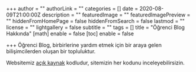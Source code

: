 +++
author = ""
authorLink = ""
categories = []
date = 2020-08-09T21:00:00Z
description = ""
featuredImage = ""
featuredImagePreview = ""
hiddenFromHomePage = false
hiddenFromSearch = false
lastmod = ""
license = ""
lightgallery = false
subtitle = ""
tags = []
title = "Öğrenci Blog Hakkında"
[math]
enable = false
[toc]
enable = false

+++
Öğrenci Blog, birbirlerine yardım etmek için bir araya gelen bilişimcilerden oluşan bir topluluktur.

Websitemiz [açık kaynak](https://github.com/ybsci/pau) kodludur, sitemizin her kodunu inceleyebilirsizin.